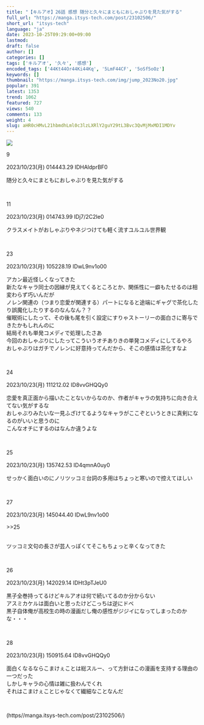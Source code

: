 ```yaml
---
title: "【キルアオ】26話 感想 随分と久々にまともにおしゃぶりを見た気がする"
full_url: "https://manga.itsys-tech.com/post/23102506/"
short_url: "itsys-tech"
language: "ja"
date: 2023-10-25T09:29:00+09:00
lastmod: 
draft: false
author: []
categories: []
tags: ['キルアオ', '久々', '感想']
encoded_tags: ['44Kt44Or44Ki44Kq', '5LmF44CF', '5oSf5oOz']
keywords: []
thumbnail: "https://manga.itsys-tech.com/img/jump_2023No20.jpg"
popular: 391
latest: 1353
trend: 1062
featured: 727
views: 540
comments: 133
weight: 4
slug: aHR0cHMvL21hbmdhLml0c3lzLXRlY2guY29tL3Bvc3QvMjMxMDI1MDYv
---
```


![](https://manga.itsys-tech.com/img/jump_2023No20.jpg)

<div><p class='t_h'>9 <p>2023/10/23(月) 014443.29 IDHAldprBF0</p></p><p class='t_b'>随分と久々にまともにおしゃぶりを見た気がする</p><br><p class='t_h'>11 <p>2023/10/23(月) 014743.99 IDj7/2C2Ie0</p></p><p class='t_b'>クラスメイトがおしゃぶりやネジつけても軽く流すユルユル世界観</p><br><p class='t_h'>23 <p>2023/10/23(月) 105228.19 IDwL9nv1o00</p></p><p class='t_b'>アカン最近怪しくなってきた<br>新たなキャラ同士の因縁が見えてくるところとか、関係性に一癖もたせるのは相変わらず巧いんだが<br>ノレン関連の（つまり恋愛が関連する）パートになると途端にギャグで茶化したり誤魔化したりするのなんなん？？<br>催眠術にしたって、その後も尾を引く設定にすりゃストーリーの面白さに寄与できたかもしれんのに<br>結局それも単発コメディで処理したさあ<br>今回のおしゃぶりにしたってこういうオチありきの単発コメディにしてるやろ<br>おしゃぶりはガチでノレンに好意持ってんだから、そこの感情は茶化すなよ</p><br><p class='t_h'>24 <p>2023/10/23(月) 111212.02 ID8vvGHQQy0</p></p><p class='t_b'>恋愛を真正面から描いたことないからなのか、作者がキャラの気持ちに向き合えてない気がするな<br>おしゃぶりみたいな一見ふざけてるようなキャラがここぞというときに真剣になるのがいいと思うのに<br>こんなオチにするのはなんか違うよな</p><br><p class='t_h'>25 <p>2023/10/23(月) 135742.53 ID4qmnA0uy0</p></p><p class='t_b'>せっかく面白いのにノリツッコミ台詞の多用はちょっと寒いので控えてほしい</p><br><p class='t_h t_i'>27 <p>2023/10/23(月) 145044.40 IDwL9nv1o00</p></p><p class='t_b t_i'><p class='anchor'>>>25</p><br>ツッコミ文句の長さが芸人っぽくてそこもちょっと辛くなってきた</p><br><p class='t_h'>26 <p>2023/10/23(月) 142029.14 IDHt3pTJeU0</p></p><p class='t_b'>黒子全巻持ってるけどキルアオは何で続いてるのか分からない<br>アスミカケルは面白いと思ったけどこっちは逆にドベ<br>黒子自体俺が高校生の時の漫画だし俺の感性がジジイになってしまったのかな・・・</p><br><p class='t_h'>28 <p>2023/10/23(月) 150915.64 ID8vvGHQQy0</p></p><p class='t_b'>面白くなるならこまけぇことは総スルー、って方針はこの漫画を支持する理由の一つだった<br>しかしキャラの心情は雑に扱わんでくれ<br>それはこまけぇことじゃなくて繊細なことなんだ</p><br></div>

(https//manga.itsys-tech.com/post/23102506/)
